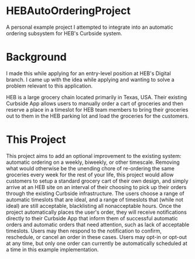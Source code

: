 # HEBAutoOrderingProject
A personal example project I attempted to integrate into an automatic ordering subsystem for HEB's Curbside system.

# Background 
I made this while applying for an entry-level position at HEB's Digital branch. I came up with the idea while applying and wanting to solve a problem relevant to this application.

HEB is a large grocery chain located primarily in Texas, USA. Their existing Curbside App allows users to manually order a cart of groceries and then reserve a place in a timeslot for HEB team members to bring their groceries out to them in the HEB parking lot and load the groceries for the customers.

# This Project
This project aims to add an optional improvement to the existing system: automatic ordering on a weekly, biweekly, or other timescale. Removing what would otherwise be the unending chore of re-ordering the same groceries every week for the rest of your life, this project would allow customers to setup a standard grocery cart of their own design, and simply arrive at an HEB site on an interval of their choosing to pick up their orders through the existing Curbside infrastructure. The users choose a range of automatic timeslots that are ideal, and a range of timeslots that (while not ideal) are still acceptable, blacklisting all nonacceptable hours. Once the project automatically places the user's order, they will receive notifications directly to their Curbside App that inform them of successful automatic orders and automatic orders that need attention, such as lack of acceptable timeslots. Users may then respond to the notification to confirm, reschedule, or cancel an order in these cases. Users may opt-in or opt-out at any time, but only one order can currently be automatically scheduled at a time in this example implementation.
